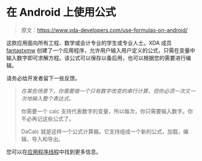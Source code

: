 # 在 Android 上使用公式

> 原文：<https://www.xda-developers.com/use-formulas-on-android/>

这款应用面向所有工程、数学或会计专业的学生或专业人士。XDA 成员 [fantastxmw](http://forum.xda-developers.com/member.php?u=2015519) 创建了一个应用程序，允许用户输入用户定义的公式，只需在变量中输入数字即可求解方程。该公式可以保存以备后用，也可以根据您的需要进行编辑。

请务必给开发者留下一些反馈。

> *在某些场景下，你需要做一个只有数字改变的串行计算，但你必须一次又一次地输入整个表达式。*
> 
> 你需要一个 calc 支持代表数字的变量，所以每次，你只需要输入数字。你不必再记这些公式了。
> 
> DaCalc 就是这样一个公式计算器。它支持组成一个新的公式，加载，编辑，导入和导出。

您可以在[应用程序线程](http://forum.xda-developers.com/showthread.php?t=793837)中找到更多信息。